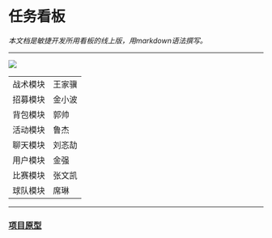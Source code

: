 # 任务看板

*本文档是敏捷开发所用看板的线上版，用markdown语法撰写。*

----
![](https://www.egoistk21.xyz/image/1261521515729_.pic.jpg)

|||
|-|-|
|战术模块| 王家骥 |
|招募模块| 金小波 |
|背包模块| 郭帅 |
|活动模块| 鲁杰 |
|聊天模块| 刘忞劼 |
|用户模块| 金强 |
|比赛模块| 张文凯|
|球队模块| 席琳 |

----
### [项目原型](https://canb4m.axshare.com)
